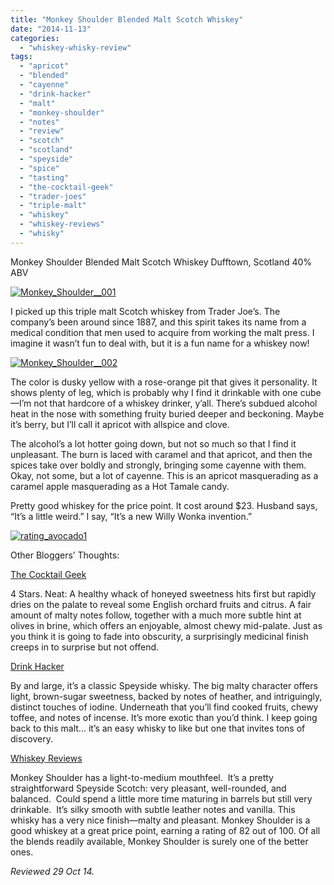 ```yaml
---
title: "Monkey Shoulder Blended Malt Scotch Whiskey"
date: "2014-11-13"
categories: 
  - "whiskey-whisky-review"
tags: 
  - "apricot"
  - "blended"
  - "cayenne"
  - "drink-hacker"
  - "malt"
  - "monkey-shoulder"
  - "notes"
  - "review"
  - "scotch"
  - "scotland"
  - "speyside"
  - "spice"
  - "tasting"
  - "the-cocktail-geek"
  - "trader-joes"
  - "triple-malt"
  - "whiskey"
  - "whiskey-reviews"
  - "whisky"
---
```


Monkey Shoulder Blended Malt Scotch Whiskey Dufftown, Scotland 40% ABV

[![Monkey_Shoulder__001](http://s3.amazonaws.com/thegourmez-wpmedia/2014/11/Monkey_Shoulder__001-332x500.jpg)](http://www.thegourmez.com/2014/11/monkey-shoulder-blended-malt-scotch-whiskey/monkey_shoulder__001/)

I picked up this triple malt Scotch whiskey from Trader Joe’s. The company’s been around since 1887, and this spirit takes its name from a medical condition that men used to acquire from working the malt press. I imagine it wasn’t fun to deal with, but it is a fun name for a whiskey now!

[![Monkey_Shoulder__002](http://s3.amazonaws.com/thegourmez-wpmedia/2014/11/Monkey_Shoulder__002-389x500.jpg)](http://www.thegourmez.com/2014/11/monkey-shoulder-blended-malt-scotch-whiskey/monkey_shoulder__002/)

The color is dusky yellow with a rose-orange pit that gives it personality. It shows plenty of leg, which is probably why I find it drinkable with one cube—I’m not that hardcore of a whiskey drinker, y’all. There’s subdued alcohol heat in the nose with something fruity buried deeper and beckoning. Maybe it’s berry, but I’ll call it apricot with allspice and clove.

The alcohol’s a lot hotter going down, but not so much so that I find it unpleasant. The burn is laced with caramel and that apricot, and then the spices take over boldly and strongly, bringing some cayenne with them. Okay, not some, but a lot of cayenne. This is an apricot masquerading as a caramel apple masquerading as a Hot Tamale candy.

Pretty good whiskey for the price point. It cost around $23. Husband says, “It’s a little weird.” I say, “It’s a new Willy Wonka invention.”

[![rating_avocado1](http://s3.amazonaws.com/thegourmez-wpmedia/2009/02/rating_avocado1.gif)](http://www.thegourmez.com/2009/02/restaurant-review-nanas-durham/rating_avocado1/)

Other Bloggers’ Thoughts:

[The Cocktail Geek](http://thecocktailgeek.com/review-monkey-shoulder-whisky/)

4 Stars. Neat: A healthy whack of honeyed sweetness hits first but rapidly dries on the palate to reveal some English orchard fruits and citrus. A fair amount of malty notes follow, together with a much more subtle hint at olives in brine, which offers an enjoyable, almost chewy mid-palate. Just as you think it is going to fade into obscurity, a surprisingly medicinal finish creeps in to surprise but not offend.

[Drink Hacker](http://www.drinkhacker.com/2012/12/30/review-monkey-shoulder-batch-27-triple-malt/)

By and large, it’s a classic Speyside whisky. The big malty character offers light, brown-sugar sweetness, backed by notes of heather, and intriguingly, distinct touches of iodine. Underneath that you’ll find cooked fruits, chewy toffee, and notes of incense. It’s more exotic than you’d think. I keep going back to this malt… it’s an easy whisky to like but one that invites tons of discovery.

[Whiskey Reviews](http://whiskey-reviews.com/2014/10/monkey-shoulder-blended-scotch-review/)

Monkey Shoulder has a light-to-medium mouthfeel.  It’s a pretty straightforward Speyside Scotch: very pleasant, well-rounded, and balanced.  Could spend a little more time maturing in barrels but still very drinkable.  It’s silky smooth with subtle leather notes and vanilla. This whisky has a very nice finish—malty and pleasant. Monkey Shoulder is a good whiskey at a great price point, earning a rating of 82 out of 100. Of all the blends readily available, Monkey Shoulder is surely one of the better ones.

_Reviewed 29 Oct 14._
